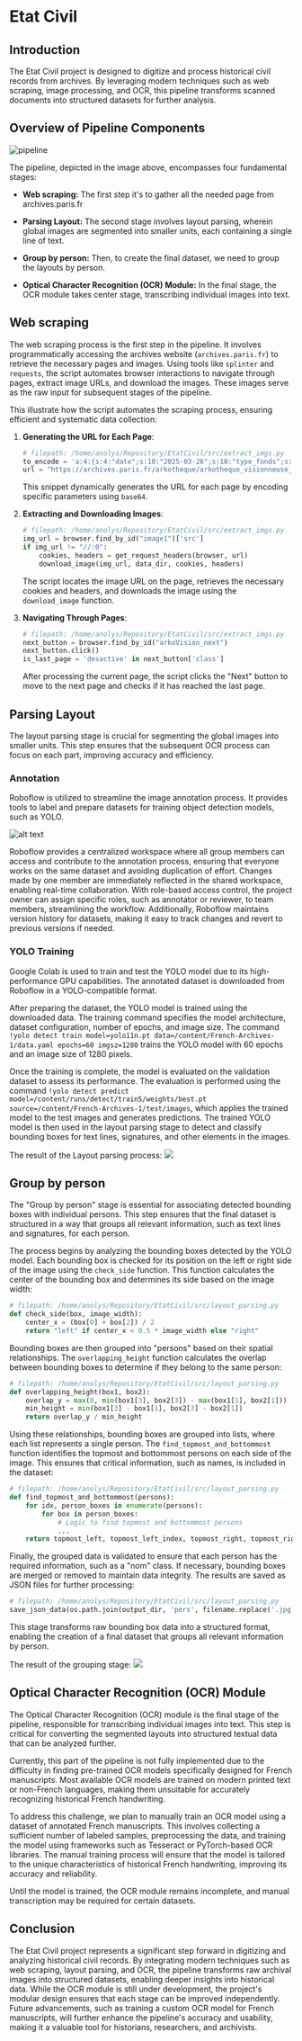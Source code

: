 # Etat Civil

## Introduction

The Etat Civil project is designed to digitize and process historical civil records from archives. By leveraging modern techniques such as web scraping, image processing, and OCR, this pipeline transforms scanned documents into structured datasets for further analysis.

## Overview of Pipeline Components
![pipeline](pipeline.png)

The pipeline, depicted in the image above, encompasses four fundamental stages:

- **Web scraping:** The first step it's to gather all the needed page from archives.paris.fr

- **Parsing Layout:** The second stage involves layout parsing, wherein global images are segmented into smaller units, each containing a single line of text.

- **Group by person:** Then, to create the final dataset, we need to group the layouts by person.

- **Optical Character Recognition (OCR) Module:** In the final stage, the OCR module takes center stage, transcribing individual images into text.

## Web scraping

The web scraping process is the first step in the pipeline. It involves programmatically accessing the archives website (`archives.paris.fr`) to retrieve the necessary pages and images. Using tools like `splinter` and `requests`, the script automates browser interactions to navigate through pages, extract image URLs, and download the images. These images serve as the raw input for subsequent stages of the pipeline.

This illustrate how the script automates the scraping process, ensuring efficient and systematic data collection:

1. **Generating the URL for Each Page**:
   ```python
   # filepath: /home/anolys/Repository/EtatCivil/src/extract_imgs.py
   to_encode = 'a:4:{s:4:"date";s:10:"2025-03-26";s:10:"type_fonds";s:11:"arko_seriel";s:4:"ref1";i:4;s:4:"ref2";i:'+str(i)+';}'
   url = "https://archives.paris.fr/arkotheque/arkotheque_visionneuse_archives.php?arko=" + base64.b64encode(to_encode.encode()).decode('utf-8')
   ```

   This snippet dynamically generates the URL for each page by encoding specific parameters using `base64`.

2. **Extracting and Downloading Images**:
   ```python
   # filepath: /home/anolys/Repository/EtatCivil/src/extract_imgs.py
   img_url = browser.find_by_id("image1")['src']
   if img_url != "//:0":
       cookies, headers = get_request_headers(browser, url)
       download_image(img_url, data_dir, cookies, headers)
   ```

   The script locates the image URL on the page, retrieves the necessary cookies and headers, and downloads the image using the `download_image` function.

3. **Navigating Through Pages**:
   ```python
   # filepath: /home/anolys/Repository/EtatCivil/src/extract_imgs.py
   next_button = browser.find_by_id("arkoVision_next")
   next_button.click()
   is_last_page = 'desactive' in next_button['class']
   ```

   After processing the current page, the script clicks the "Next" button to move to the next page and checks if it has reached the last page.

## Parsing Layout

The layout parsing stage is crucial for segmenting the global images into smaller units. This step ensures that the subsequent OCR process can focus on each part, improving accuracy and efficiency.

### Annotation

Roboflow is utilized to streamline the image annotation process. It provides tools to label and prepare datasets for training object detection models, such as YOLO.

![alt text](roboflow.png)

Roboflow provides a centralized workspace where all group members can access and contribute to the annotation process, ensuring that everyone works on the same dataset and avoiding duplication of effort. Changes made by one member are immediately reflected in the shared workspace, enabling real-time collaboration. With role-based access control, the project owner can assign specific roles, such as annotator or reviewer, to team members, streamlining the workflow. Additionally, Roboflow maintains version history for datasets, making it easy to track changes and revert to previous versions if needed.

### YOLO Training

Google Colab is used to train and test the YOLO model due to its high-performance GPU capabilities. The annotated dataset is downloaded from Roboflow in a YOLO-compatible format.

After preparing the dataset, the YOLO model is trained using the downloaded data. The training command specifies the model architecture, dataset configuration, number of epochs, and image size. The command `!yolo detect train model=yolo11n.pt data=/content/French-Archives-1/data.yaml epochs=60 imgsz=1280` trains the YOLO model with 60 epochs and an image size of 1280 pixels. 

Once the training is complete, the model is evaluated on the validation dataset to assess its performance. The evaluation is performed using the command `!yolo detect predict model=/content/runs/detect/train5/weights/best.pt source=/content/French-Archives-1/test/images`, which applies the trained model to the test images and generates predictions. The trained YOLO model is then used in the layout parsing stage to detect and classify bounding boxes for text lines, signatures, and other elements in the images.

The result of the Layout parsing process:
![](layout/detect/predict/0bd8b00f99_jpg.rf.63bc68cd5889de8cdb50e06d298f91dc.jpg)

## Group by person

The "Group by person" stage is essential for associating detected bounding boxes with individual persons. This step ensures that the final dataset is structured in a way that groups all relevant information, such as text lines and signatures, for each person.

The process begins by analyzing the bounding boxes detected by the YOLO model. Each bounding box is checked for its position on the left or right side of the image using the `check_side` function. This function calculates the center of the bounding box and determines its side based on the image width:

```python
# filepath: /home/anolys/Repository/EtatCivil/src/layout_parsing.py
def check_side(box, image_width):
    center_x = (box[0] + box[2]) / 2
    return "left" if center_x < 0.5 * image_width else "right"
```

Bounding boxes are then grouped into "persons" based on their spatial relationships. The `overlapping_height` function calculates the overlap between bounding boxes to determine if they belong to the same person:

```python
# filepath: /home/anolys/Repository/EtatCivil/src/layout_parsing.py
def overlapping_height(box1, box2):
    overlap_y = max(0, min(box1[3], box2[3]) - max(box1[1], box2[1]))
    min_height = min(box1[3] - box1[1], box2[3] - box2[1])
    return overlap_y / min_height
```

Using these relationships, bounding boxes are grouped into lists, where each list represents a single person. The `find_topmost_and_bottommost` function identifies the topmost and bottommost persons on each side of the image. This ensures that critical information, such as names, is included in the dataset:

```python
# filepath: /home/anolys/Repository/EtatCivil/src/layout_parsing.py
def find_topmost_and_bottommost(persons):
    for idx, person_boxes in enumerate(persons):
        for box in person_boxes:
            # Logic to find topmost and bottommost persons
            ...
    return topmost_left, topmost_left_index, topmost_right, topmost_right_index, bottommost_left, bottommost_left_index
```

Finally, the grouped data is validated to ensure that each person has the required information, such as a "nom" class. If necessary, bounding boxes are merged or removed to maintain data integrity. The results are saved as JSON files for further processing:

```python
# filepath: /home/anolys/Repository/EtatCivil/src/layout_parsing.py
save_json_data(os.path.join(output_dir, 'pers', filename.replace('.jpg', '.json').replace('.png', '.json')), persons)
```

This stage transforms raw bounding box data into a structured format, enabling the creation of a final dataset that groups all relevant information by person.

The result of the grouping stage:
![](data/processed/rslt/5e47e8de05.jpg)

## Optical Character Recognition (OCR) Module

The Optical Character Recognition (OCR) module is the final stage of the pipeline, responsible for transcribing individual images into text. This step is critical for converting the segmented layouts into structured textual data that can be analyzed further.

Currently, this part of the pipeline is not fully implemented due to the difficulty in finding pre-trained OCR models specifically designed for French manuscripts. Most available OCR models are trained on modern printed text or non-French languages, making them unsuitable for accurately recognizing historical French handwriting.

To address this challenge, we plan to manually train an OCR model using a dataset of annotated French manuscripts. This involves collecting a sufficient number of labeled samples, preprocessing the data, and training the model using frameworks such as Tesseract or PyTorch-based OCR libraries. The manual training process will ensure that the model is tailored to the unique characteristics of historical French handwriting, improving its accuracy and reliability.

Until the model is trained, the OCR module remains incomplete, and manual transcription may be required for certain datasets.

## Conclusion

The Etat Civil project represents a significant step forward in digitizing and analyzing historical civil records. By integrating modern techniques such as web scraping, layout parsing, and OCR, the pipeline transforms raw archival images into structured datasets, enabling deeper insights into historical data. While the OCR module is still under development, the project's modular design ensures that each stage can be improved independently. Future advancements, such as training a custom OCR model for French manuscripts, will further enhance the pipeline's accuracy and usability, making it a valuable tool for historians, researchers, and archivists.